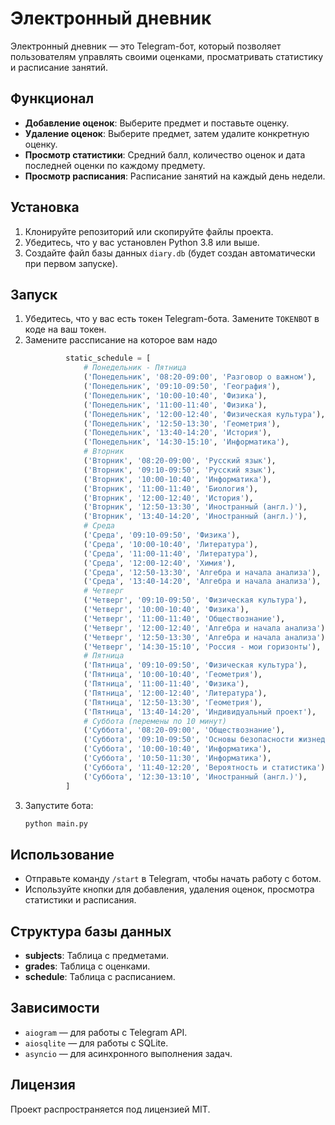# Электронный дневник

Электронный дневник — это Telegram-бот, который позволяет пользователям управлять своими оценками, просматривать статистику и расписание занятий.

## Функционал

- **Добавление оценок**: Выберите предмет и поставьте оценку.
- **Удаление оценок**: Выберите предмет, затем удалите конкретную оценку.
- **Просмотр статистики**: Средний балл, количество оценок и дата последней оценки по каждому предмету.
- **Просмотр расписания**: Расписание занятий на каждый день недели.

## Установка

1. Клонируйте репозиторий или скопируйте файлы проекта.
2. Убедитесь, что у вас установлен Python 3.8 или выше.
3. Создайте файл базы данных `diary.db` (будет создан автоматически при первом запуске).

## Запуск

1. Убедитесь, что у вас есть токен Telegram-бота. Замените `TOKENBOT` в коде на ваш токен.
2. Замените рассписание на которое вам надо
   ```python
            static_schedule = [
                # Понедельник - Пятница
                ('Понедельник', '08:20-09:00', 'Разговор о важном'),
                ('Понедельник', '09:10-09:50', 'География'),
                ('Понедельник', '10:00-10:40', 'Физика'),
                ('Понедельник', '11:00-11:40', 'Физика'),
                ('Понедельник', '12:00-12:40', 'Физическая культура'),
                ('Понедельник', '12:50-13:30', 'Геометрия'),
                ('Понедельник', '13:40-14:20', 'История'),
                ('Понедельник', '14:30-15:10', 'Информатика'),
                # Вторник
                ('Вторник', '08:20-09:00', 'Русский язык'),
                ('Вторник', '09:10-09:50', 'Русский язык'),
                ('Вторник', '10:00-10:40', 'Информатика'),
                ('Вторник', '11:00-11:40', 'Биология'),
                ('Вторник', '12:00-12:40', 'История'),
                ('Вторник', '12:50-13:30', 'Иностранный (англ.)'),
                ('Вторник', '13:40-14:20', 'Иностранный (англ.)'),
                # Среда
                ('Среда', '09:10-09:50', 'Физика'),
                ('Среда', '10:00-10:40', 'Литература'),
                ('Среда', '11:00-11:40', 'Литература'),
                ('Среда', '12:00-12:40', 'Химия'),
                ('Среда', '12:50-13:30', 'Алгебра и начала анализа'),
                ('Среда', '13:40-14:20', 'Алгебра и начала анализа'),
                # Четверг
                ('Четверг', '09:10-09:50', 'Физическая культура'),
                ('Четверг', '10:00-10:40', 'Физика'),
                ('Четверг', '11:00-11:40', 'Обществознание'),
                ('Четверг', '12:00-12:40', 'Алгебра и начала анализа'),
                ('Четверг', '12:50-13:30', 'Алгебра и начала анализа'),
                ('Четверг', '14:30-15:10', 'Россия - мои горизонты'),
                # Пятница
                ('Пятница', '09:10-09:50', 'Физическая культура'),
                ('Пятница', '10:00-10:40', 'Геометрия'),
                ('Пятница', '11:00-11:40', 'Физика'),
                ('Пятница', '12:00-12:40', 'Литература'),
                ('Пятница', '12:50-13:30', 'Геометрия'),
                ('Пятница', '13:40-14:20', 'Индивидуальный проект'),
                # Суббота (перемены по 10 минут)
                ('Суббота', '08:20-09:00', 'Обществознание'),
                ('Суббота', '09:10-09:50', 'Основы безопасности жизнедеятельности'),
                ('Суббота', '10:00-10:40', 'Информатика'),
                ('Суббота', '10:50-11:30', 'Информатика'),
                ('Суббота', '11:40-12:20', 'Вероятность и статистика'),
                ('Суббота', '12:30-13:10', 'Иностранный (англ.)'),
            ]
   ```
3. Запустите бота:
   ```bash
   python main.py
   ```

## Использование

- Отправьте команду `/start` в Telegram, чтобы начать работу с ботом.
- Используйте кнопки для добавления, удаления оценок, просмотра статистики и расписания.

## Структура базы данных

- **subjects**: Таблица с предметами.
- **grades**: Таблица с оценками.
- **schedule**: Таблица с расписанием.

## Зависимости

- `aiogram` — для работы с Telegram API.
- `aiosqlite` — для работы с SQLite.
- `asyncio` — для асинхронного выполнения задач.

## Лицензия

Проект распространяется под лицензией MIT.
